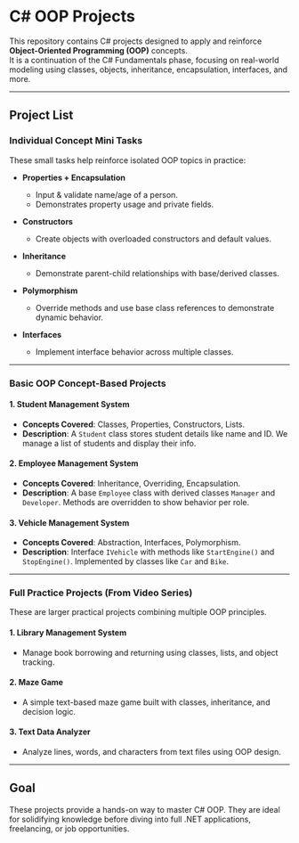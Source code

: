 
# C# OOP Projects 

This repository contains C# projects designed to apply and reinforce **Object-Oriented Programming (OOP)** concepts.  
It is a continuation of the C# Fundamentals phase, focusing on real-world modeling using classes, objects, inheritance, encapsulation, interfaces, and more.

---

##  Project List

###  Individual Concept Mini Tasks

These small tasks help reinforce isolated OOP topics in practice:

- **Properties + Encapsulation**
  - Input & validate name/age of a person.
  - Demonstrates property usage and private fields.

- **Constructors**
  - Create objects with overloaded constructors and default values.

- **Inheritance**
  - Demonstrate parent-child relationships with base/derived classes.

- **Polymorphism**
  - Override methods and use base class references to demonstrate dynamic behavior.

- **Interfaces**
  - Implement interface behavior across multiple classes.

---

###  Basic OOP Concept-Based Projects

#### 1. Student Management System
- **Concepts Covered**: Classes, Properties, Constructors, Lists.
- **Description**: A `Student` class stores student details like name and ID. We manage a list of students and display their info.

#### 2. Employee Management System
- **Concepts Covered**: Inheritance, Overriding, Encapsulation.
- **Description**: A base `Employee` class with derived classes `Manager` and `Developer`. Methods are overridden to show behavior per role.

#### 3. Vehicle Management System
- **Concepts Covered**: Abstraction, Interfaces, Polymorphism.
- **Description**: Interface `IVehicle` with methods like `StartEngine()` and `StopEngine()`. Implemented by classes like `Car` and `Bike`.

---

###  Full Practice Projects (From Video Series)

These are larger practical projects combining multiple OOP principles.

#### 1.  Library Management System
- Manage book borrowing and returning using classes, lists, and object tracking.

#### 2.  Maze Game
- A simple text-based maze game built with classes, inheritance, and decision logic.

#### 3.  Text Data Analyzer
- Analyze lines, words, and characters from text files using OOP design.

---

##  Goal

These projects provide a hands-on way to master C# OOP. They are ideal for solidifying knowledge before diving into full .NET applications, freelancing, or job opportunities.



